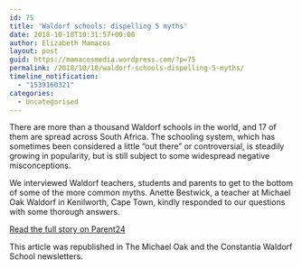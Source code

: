 ```yaml
---
id: 75
title: 'Waldorf schools: dispelling 5 myths'
date: 2018-10-10T10:31:57+00:00
author: Elizabeth Mamacos
layout: post
guid: https://mamacosmedia.wordpress.com/?p=75
permalink: /2018/10/10/waldorf-schools-dispelling-5-myths/
timeline_notification:
  - "1539160321"
categories:
  - Uncategorised
---
```

There are more than a thousand Waldorf schools in the world, and 17 of them are spread across South Africa. The schooling system, which has sometimes been considered a little “out there” or controversial, is steadily growing in popularity, but is still subject to some widespread negative misconceptions.

We interviewed Waldorf teachers, students and parents to get to the bottom of some of the more common myths. Anette Bestwick, a teacher at Michael Oak Waldorf in Kenilworth, Cape Town, kindly responded to our questions with some thorough answers.

<a href="https://www.parent24.com/Learn/Primary-school/waldorf-schools-woolly-or-wise-20171128" target="_blank" rel="noopener">Read the full story on Parent24</a>

This article was republished in The Michael Oak and the Constantia Waldorf School newsletters.